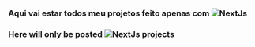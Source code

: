 ### Aqui vai estar todos meu projetos feito apenas com ![NextJs](https://img.shields.io/badge/React-20232A?style=for-the-badge&logo=react&logoColor=61DAFB)
### Here will only be posted ![NextJs](https://img.shields.io/badge/React-20232A?style=for-the-badge&logo=react&logoColor=61DAFB) projects
